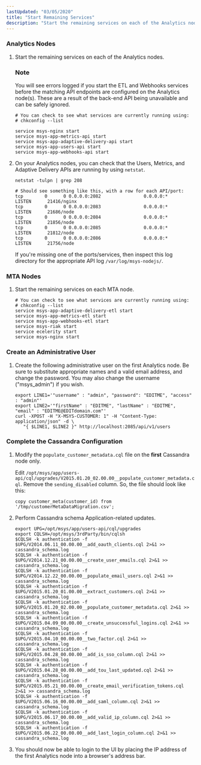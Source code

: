 ```yaml
---
lastUpdated: "03/05/2020"
title: "Start Remaining Services"
description: "Start the remaining services on each of the Analytics nodes You will see errors logged if you start the ETL and Webhooks services before the matching API endpoints are configured on the Analytics node s These are a result of the back end API being unavailable and can be safely..."
---
```


### <a name="start.services.analytics_nodes"></a> Analytics Nodes

1.  Start the remaining services on each of the Analytics nodes.

    ### Note

    You will see errors logged if you start the ETL and Webhooks services before the matching API endpoints are configured on the Analytics node(s). These are a result of the back-end API being unavailable and can be safely ignored.

    ```
    # You can check to see what services are currently running using:
    # chkconfig --list

    service msys-nginx start
    service msys-app-metrics-api start
    service msys-app-adaptive-delivery-api start
    service msys-app-users-api start
    service msys-app-webhooks-api start
    ```

2.  On your Analytics nodes, you can check that the Users, Metrics, and Adaptive Delivery APIs are running by using `netstat`.

    ```
    netstat -tulpn | grep 208

    # Should see something like this, with a row for each API/port:
    tcp        0      0 0.0.0.0:2082                0.0.0.0:*                   LISTEN      21416/nginx         
    tcp        0      0 0.0.0.0:2083                0.0.0.0:*                   LISTEN      21686/node          
    tcp        0      0 0.0.0.0:2084                0.0.0.0:*                   LISTEN      21856/node          
    tcp        0      0 0.0.0.0:2085                0.0.0.0:*                   LISTEN      21812/node          
    tcp        0      0 0.0.0.0:2086                0.0.0.0:*                   LISTEN      21756/node
    ```

    If you're missing one of the ports/services, then inspect this log directory for the appropriate API log `/var/log/msys-nodejs/`.

### <a name="start.services.mta_nodes"></a> MTA Nodes

1.  Start the remaining services on each MTA node.

    ```
    # You can check to see what services are currently running using:
    # chkconfig --list
    service msys-app-adaptive-delivery-etl start
    service msys-app-metrics-etl start
    service msys-app-webhooks-etl start
    service msys-riak start
    service ecelerity start
    service msys-nginx start
    ```

### <a name="start.services.create_admin_user"></a> Create an Administrative User

1.  Create the following administrative user on the first Analytics node. Be sure to substitute appropriate names and a valid email address, and change the password. You may also change the username ("msys_admin") if you wish.

    ```
    export LINE1='"username" : "admin", "password": "EDITME", "access" : "admin"'
    export LINE2='"firstName" : "EDITME", "lastName" : "EDITME", "email" : "EDITME@EDITdomain.com"'
    curl -XPOST -H "X-MSYS-CUSTOMER: 1" -H "Content-Type: application/json" -d \
       "{ $LINE1, $LINE2 }" http://localhost:2085/api/v1/users
    ```

### <a name="start.services.cassandra_complete"></a> Complete the Cassandra Configuration

1.  Modify the `populate_customer_metadata.cql` file on the **first** Cassandra node only.

    Edit `/opt/msys/app/users-api/cql/upgrades/V2015.01.20_02.00.00__populate_customer_metadata.cql`. Remove the `sending_disabled` column. So, the file should look like this:

    `copy customer_meta(customer_id) from '/tmp/customerMetaDataMigration.csv';`
2.  Perform Cassandra schema Application-related updates.

    ```
    export UPG=/opt/msys/app/users-api/cql/upgrades
    export CQLSH=/opt/msys/3rdParty/bin/cqlsh
    $CQLSH -k authentication -f $UPG/V2014.06.11_00.00.00__add_oauth_clients.cql 2>&1 >> cassandra_schema.log
    $CQLSH -k authentication -f $UPG/V2014.12.21_00.00.00__create_user_emails.cql 2>&1 >> cassandra_schema.log
    $CQLSH -k authentication -f $UPG/V2014.12.22_00.00.00__populate_email_users.cql 2>&1 >> cassandra_schema.log
    $CQLSH -k authentication -f $UPG/V2015.01.20_01.00.00__extract_customers.cql 2>&1 >> cassandra_schema.log
    $CQLSH -k authentication -f $UPG/V2015.01.20_02.00.00__populate_customer_metadata.cql 2>&1 >> cassandra_schema.log
    $CQLSH -k authentication -f $UPG/V2015.04.09_00.00.00__create_unsuccessful_logins.cql 2>&1 >> cassandra_schema.log
    $CQLSH -k authentication -f $UPG/V2015.04.10_00.00.00__two_factor.cql 2>&1 >> cassandra_schema.log
    $CQLSH -k authentication -f $UPG/V2015.04.28_00.00.00__add_is_sso_column.cql 2>&1 >> cassandra_schema.log
    $CQLSH -k authentication -f $UPG/V2015.04.28_00.00.00__add_tou_last_updated.cql 2>&1 >> cassandra_schema.log
    $CQLSH -k authentication -f $UPG/V2015.05.21_00.00.00__create_email_verification_tokens.cql 2>&1 >> cassandra_schema.log
    $CQLSH -k authentication -f $UPG/V2015.06.16_00.00.00__add_saml_column.cql 2>&1 >> cassandra_schema.log
    $CQLSH -k authentication -f $UPG/V2015.06.17_00.00.00__add_valid_ip_column.cql 2>&1 >> cassandra_schema.log
    $CQLSH -k authentication -f $UPG/V2015.06.22_00.00.00__add_last_login_column.cql 2>&1 >> cassandra_schema.log
    ```

3.  You should now be able to login to the UI by placing the IP address of the first Analytics node into a browser's address bar.